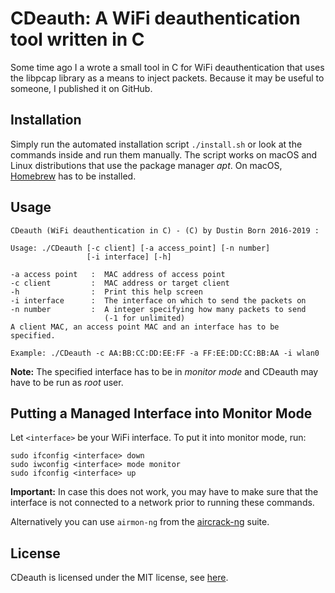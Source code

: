 # CDeauth: A WiFi deauthentication tool written in C
Some time ago I a wrote a small tool in C for WiFi deauthentication that uses the libpcap library as a means to inject packets. Because it may be useful to someone, I published it on GitHub.

## Installation
Simply run the automated installation script ``./install.sh`` or look at the commands inside and run them manually. The script works on macOS and Linux distributions that use the package manager *apt*. On macOS, [Homebrew](https://brew.sh) has to be installed.

## Usage
```
CDeauth (WiFi deauthentication in C) - (C) by Dustin Born 2016-2019 :

Usage: ./CDeauth [-c client] [-a access_point] [-n number]
                 [-i interface] [-h]

-a access point   :  MAC address of access point
-c client         :  MAC address or target client
-h                :  Print this help screen
-i interface      :  The interface on which to send the packets on
-n number         :  A integer specifying how many packets to send
                     (-1 for unlimited)
A client MAC, an access point MAC and an interface has to be specified.

Example: ./CDeauth -c AA:BB:CC:DD:EE:FF -a FF:EE:DD:CC:BB:AA -i wlan0
```

**Note:** The specified interface has to be in *monitor mode* and CDeauth may have to be run as *root* user.

## Putting a Managed Interface into Monitor Mode
Let ``<interface>`` be your WiFi interface. To put it into monitor mode, run:
```
sudo ifconfig <interface> down
sudo iwconfig <interface> mode monitor
sudo ifconfig <interface> up
```
**Important:** In case this does not work, you may have to make sure that the interface is not connected to a network prior to running these commands.

Alternatively you can use ``airmon-ng`` from the [aircrack-ng](https://github.com/aircrack-ng/aircrack-ng) suite.

## License
CDeauth is licensed under the MIT license, see [here](https://github.com/DustinBorn/CD/blob/master/LICENSE).
